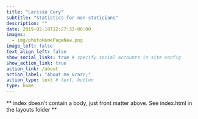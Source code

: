 ```yaml
---
title: "Larissa Cury"
subtitle: "Statistics for non-staticians"
description: ""
date: 2019-02-18T12:27:33-06:00
images:
  - img/photoHomePageNew.png
image_left: false
text_align_left: false
show_social_links: true # specify social accounts in site config
show_action_link: true
action_link: /about
action_label: "About me &rarr;"
action_type: text # text, button
type: home
---
```


** index doesn't contain a body, just front matter above.
See index.html in the layouts folder **

